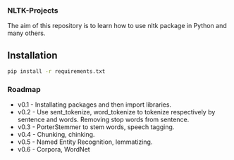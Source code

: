 ### NLTK-Projects
The aim of this repository is to learn how to use nltk package in Python and many others.

## Installation
```bash
pip install -r requirements.txt
```
### Roadmap

* v0.1 - Installating packages and then import libraries.
* v0.2 - Use sent_tokenize, word_tokenize to tokenize respectively by sentence and words. Removing stop words from sentence.
* v0.3 - PorterStemmer to stem words, speech tagging.
* v0.4 - Chunking, chinking.
* v0.5 - Named Entity Recognition, lemmatizing.
* v0.6 - Corpora, WordNet
